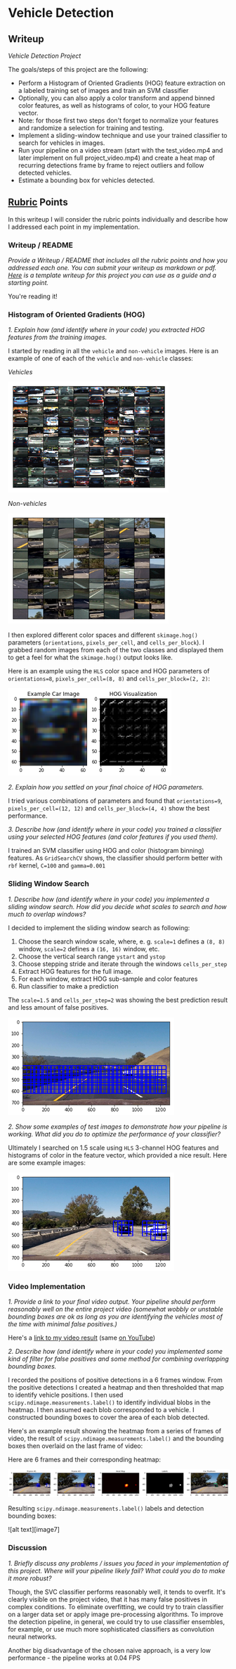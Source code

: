 # Vehicle Detection

## Writeup

*Vehicle Detection Project*

The goals/steps of this project are the following:

* Perform a Histogram of Oriented Gradients (HOG) feature extraction on a labeled training set of images and train an SVM classifier
* Optionally, you can also apply a color transform and append binned color features, as well as histograms of color, to your HOG feature vector. 
* Note: for those first two steps don't forget to normalize your features and randomize a selection for training and testing.
* Implement a sliding-window technique and use your trained classifier to search for vehicles in images.
* Run your pipeline on a video stream (start with the test_video.mp4 and later implement on full project_video.mp4) and create a heat map of recurring detections frame by frame to reject outliers and follow detected vehicles.
* Estimate a bounding box for vehicles detected.

[//]: # (Image References)
[image1]: ./images/cars.png
[image2]: ./images/not_cars.png
[image3]: ./images/HOG_example.png
[image4]: ./images/sliding_windows.png
[image5]: ./images/sliding_window.png
[image6]: ./images/heatmaps_labels_boxes.png
[video1]: ./project_video.mp4

## [Rubric](https://review.udacity.com/#!/rubrics/513/view) Points

In this writeup I will consider the rubric points individually and describe how I addressed each point in my implementation.  

### Writeup / README

*Provide a Writeup / README that includes all the rubric points and how you addressed each one.  You can submit your writeup as markdown or pdf.  [Here](https://github.com/udacity/CarND-Vehicle-Detection/blob/master/writeup_template.md) is a template writeup for this project you can use as a guide and a starting point.*  

You're reading it!

### Histogram of Oriented Gradients (HOG)

*1. Explain how (and identify where in your code) you extracted HOG features from the training images.*

I started by reading in all the `vehicle` and `non-vehicle` images.  Here is an example of one of each of the `vehicle` and `non-vehicle` classes:

*Vehicles*

![alt text][image1]

*Non-vehicles*

![alt text][image2]

I then explored different color spaces and different `skimage.hog()` parameters (`orientations`, `pixels_per_cell`, and `cells_per_block`).  I grabbed random images from each of the two classes and displayed them to get a feel for what the `skimage.hog()` output looks like.

Here is an example using the `HLS` color space and HOG parameters of `orientations=8`, `pixels_per_cell=(8, 8)` and `cells_per_block=(2, 2)`:

![alt text][image3]

*2. Explain how you settled on your final choice of HOG parameters.*

I tried various combinations of parameters and found that `orientations=9`, `pixels_per_cell=(12, 12)` and `cells_per_block=(4, 4)` show the best performance.

*3. Describe how (and identify where in your code) you trained a classifier using your selected HOG features (and color features if you used them).*

I trained an SVM classifier using HOG and color (histogram binning) features.
As `GridSearchCV` shows, the classifier should perform better with `rbf` kernel, `C=100` and `gamma=0.001`

### Sliding Window Search

*1. Describe how (and identify where in your code) you implemented a sliding window search.  How did you decide what scales to search and how much to overlap windows?*

I decided to implement the sliding window search as following:
1. Choose the search window scale, where, e. g. `scale=1` defines a `(8, 8)` window, `scale=2` defines a `(16, 16)` window, etc.
2. Choose the vertical search range `ystart` and `ystop`
3. Choose stepping stride and iterate through the windows `cells_per_step`
4. Extract HOG features for the full image.
5. For each window, extract HOG sub-sample and color features
6. Run classifier to make a prediction

The `scale=1.5` and `cells_per_step=2` was showing the best prediction result and less amount of false positives.

![alt text][image4]

*2. Show some examples of test images to demonstrate how your pipeline is working.  What did you do to optimize the performance of your classifier?*

Ultimately I searched on 1.5 scale using `HLS` 3-channel HOG features and histograms of color in the feature vector, which provided a nice result.  Here are some example images:

![alt text][image5]

### Video Implementation

*1. Provide a link to your final video output.  Your pipeline should perform reasonably well on the entire project video (somewhat wobbly or unstable bounding boxes are ok as long as you are identifying the vehicles most of the time with minimal false positives.)*

Here's a [link to my video result](./video_output/project_video.mp4) (same [on YouTube](https://youtu.be/KewlYXOD9No))

*2. Describe how (and identify where in your code) you implemented some kind of filter for false positives and some method for combining overlapping bounding boxes.*

I recorded the positions of positive detections in a 6 frames window. From the positive detections I created a heatmap and then thresholded that map to identify vehicle positions.  I then used `scipy.ndimage.measurements.label()` to identify individual blobs in the heatmap.  I then assumed each blob corresponded to a vehicle.  I constructed bounding boxes to cover the area of each blob detected.  

Here's an example result showing the heatmap from a series of frames of video, the result of `scipy.ndimage.measurements.label()` and the bounding boxes then overlaid on the last frame of video:

Here are 6 frames and their corresponding heatmap:

![alt text][image6]

Resulting `scipy.ndimage.measurements.label()` labels and detection bounding boxes:

![alt text][image7]

### Discussion

*1. Briefly discuss any problems / issues you faced in your implementation of this project.  Where will your pipeline likely fail?  What could you do to make it more robust?*

Though, the SVC classifier performs reasonably well, it tends to overfit. It's clearly visible on the project video, that it has many false positives in complex conditions.
To eliminate overfitting, we could try to train classifier on a larger data set or apply image pre-processing algorithms.
To improve the detection pipeline, in general, we could try to use classifier ensembles, for example, or use much more sophisticated classifiers as convolution neural networks. 

Another big disadvantage of the chosen naive approach, is a very low performance - the pipeline works at 0.04 FPS